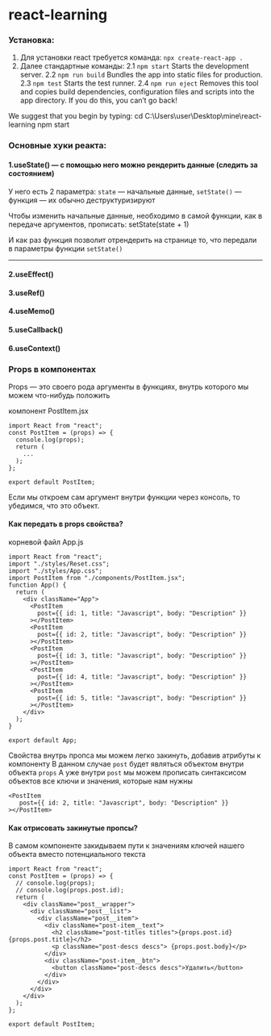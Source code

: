 # react-learning

### Установка:

1. Для установки react требуется команда: `npx create-react-app .`
2. Далее стандартные команды:
   2.1 `npm start`
   Starts the development server.
   2.2 `npm run build`
   Bundles the app into static files for production.
   2.3 `npm test`
   Starts the test runner.
   2.4 `npm run eject`
   Removes this tool and copies build dependencies, configuration files
   and scripts into the app directory. If you do this, you can’t go back!

We suggest that you begin by typing:
cd C:\Users\user\Desktop\mine\react-learning
npm start

### Основные хуки реакта:

#### 1.useState() — с помощью него можно рендерить данные (следить за состоянием)

У него есть 2 параметра: `state` — начальные данные, `setState()` — функция
— их обычно деструктуризируют

Чтобы изменить начальные данные, необходимо в самой функции, как в передаче аргументов, прописать:
setState(state + 1)

И как раз функция позволит отрендерить на странице то, что передали в параметры функции `setState()`

---

#### 2.useEffect()

#### 3.useRef()

#### 4.useMemo()

#### 5.useCallback()

#### 6.useContext()


### Props в компонентах

Props — это своего рода аргументы в функциях, внутрь которого мы можем что-нибудь положить

компонент PostItem.jsx
```
import React from "react";
const PostItem = (props) => {
  console.log(props);
  return (
    ...
  );
};

export default PostItem;
```
Если мы откроем сам аргумент внутри функции через консоль, то убедимся, что это объект.

#### Как передать в props свойства?

корневой файл App.js
```
import React from "react";
import "./styles/Reset.css";
import "./styles/App.css";
import PostItem from "./components/PostItem.jsx";
function App() {
  return (
    <div className="App">
      <PostItem
        post={{ id: 1, title: "Javascript", body: "Description" }}
      ></PostItem>
      <PostItem
        post={{ id: 2, title: "Javascript", body: "Description" }}
      ></PostItem>
      <PostItem
        post={{ id: 3, title: "Javascript", body: "Description" }}
      ></PostItem>
      <PostItem
        post={{ id: 4, title: "Javascript", body: "Description" }}
      ></PostItem>
      <PostItem
        post={{ id: 5, title: "Javascript", body: "Description" }}
      ></PostItem>
    </div>
  );
}

export default App;
```
Свойства внутрь пропса мы можем легко закинуть, добавив атрибуты к компоненту
В данном случае `post` будет являться объектом внутри объекта `props`
А уже внутри `post` мы можем прописать синтаксисом объектов все ключи и значения, которые нам нужны
```
<PostItem
   post={{ id: 2, title: "Javascript", body: "Description" }}
></PostItem>
```

#### Как отрисовать закинутые пропсы?
В самом компоненте закидываем пути к значениям ключей нашего объекта вместо потенциального текста

```
import React from "react";
const PostItem = (props) => {
  // console.log(props);
  // console.log(props.post.id);
  return (
    <div className="post__wrapper">
      <div className="post__list">
        <div className="post__item">
          <div className="post-item__text">
            <h2 className="post-titles titles">{props.post.id} {props.post.title}</h2>
            <p className="post-descs descs"> {props.post.body}</p>
          </div>
          <div className="post-item__btn">
            <button className="post-descs descs">Удалить</button>
          </div>
        </div>
      </div>
    </div>
  );
};

export default PostItem;
```